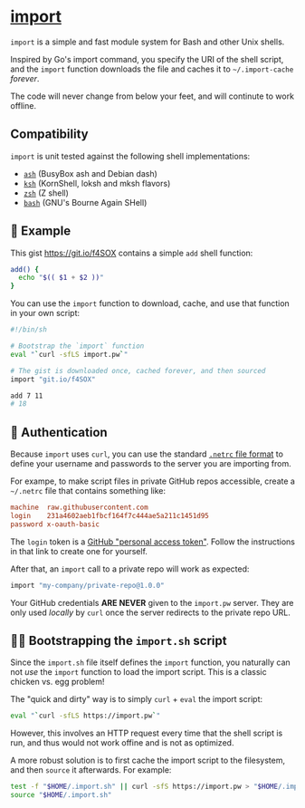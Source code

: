# [import](https://import.pw)

`import` is a simple and fast module system for Bash and other Unix shells.

Inspired by Go's import command, you specify the URI of the shell script,
and the `import` function downloads the file and caches it to `~/.import-cache`
_forever_.

The code will never change from below your feet, and will continute to work
offline.


## Compatibility

`import` is unit tested against the following shell implementations:

 * [`ash`](https://en.wikipedia.org/wiki/Almquist_shell) (BusyBox ash and Debian dash)
 * [`ksh`](https://en.wikipedia.org/wiki/KornShell) (KornShell, loksh and mksh flavors)
 * [`zsh`](https://en.wikipedia.org/wiki/Z_shell) (Z shell)
 * [`bash`](https://en.wikipedia.org/wiki/Bash_(Unix_shell)) (GNU's Bourne Again SHell)


## 👋 Example

This gist https://git.io/f4SOX contains a simple `add` shell function:

```bash
add() {
  echo "$(( $1 + $2 ))"
}
```

You can use the `import` function to download, cache, and use that function in
your own script:

```bash
#!/bin/sh

# Bootstrap the `import` function
eval "`curl -sfLS import.pw`"

# The gist is downloaded once, cached forever, and then sourced
import "git.io/f4SOX"

add 7 11
# 18
```


## 🔑 Authentication

Because `import` uses `curl`, you can use the standard [`.netrc` file
format](https://ec.haxx.se/usingcurl-netrc.html) to define your username
and passwords to the server you are importing from.

For exampe, to make script files in private GitHub repos accessible, create a
`~/.netrc` file that contains something like:

```ini
machine  raw.githubusercontent.com
login    231a4602aeb1fbcf164f7c444ae5a211c1451d95
password x-oauth-basic
```

The `login` token is a [GitHub "personal access token"](https://help.github.com/articles/creating-a-personal-access-token-for-the-command-line/).
Follow the instructions in that link to create one for yourself.

After that, an `import` call to a private repo will work as expected:

```bash
import "my-company/private-repo@1.0.0"
```

Your GitHub credentials **ARE NEVER** given to the `import.pw` server.
They are only used _locally_ by `curl` once the server redirects to the
private repo URL.


## 🐔🥚 Bootstrapping the `import.sh` script

Since the `import.sh` file itself defines the `import` function, you naturally
can not _use_ the `import` function to load the import script. This is a classic
chicken vs. egg problem!

The "quick and dirty" way is to simply `curl` + `eval` the import script:

```bash
eval "`curl -sfLS https://import.pw`"
```

However, this involves an HTTP request every time that the shell script is run,
and thus would not work offine and is not as optimized.

A more robust solution is to first cache the import script to the
filesystem, and then `source` it afterwards. For example:

```bash
test -f "$HOME/.import.sh" || curl -sfS https://import.pw > "$HOME/.import.sh"
source "$HOME/.import.sh"
```
